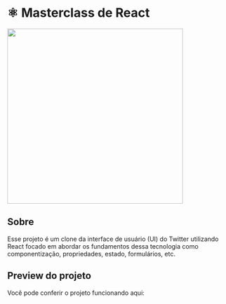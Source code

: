 # ⚛️ Masterclass de React

<img width="400" src="https://user-images.githubusercontent.com/2254731/219364698-e4281309-b996-4de9-8aa7-8db5df9370ba.png" />

## Sobre 

Esse projeto é um clone da interface de usuário (UI) do Twitter utilizando React focado em abordar os fundamentos dessa tecnologia como componentização, propriedades, estado, formulários, etc.

## Preview do projeto

Você pode conferir o projeto funcionando aqui:

